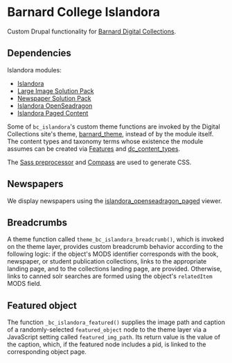 # Barnard College Islandora

Custom Drupal functionality for [Barnard Digital Collections](http://digitalcollections.barnard.edu).

## Dependencies

Islandora modules:

* [Islandora](https://github.com/Islandora/islandora)
* [Large Image Solution Pack](https://github.com/Islandora/islandora_solution_pack_large_image)
* [Newspaper Solution Pack](https://github.com/Islandora/islandora_solution_pack_newspaper)
* [Islandora OpenSeadragon](https://github.com/Islandora/islandora_openseadragon)
* [Islandora Paged Content](https://github.com/Islandora/islandora_paged_content)

Some of `bc_islandora`'s custom theme functions are invoked by the Digital Collections site's theme, [barnard_theme](https://github.com/BarnardArchives/barnard_theme), instead of by the module itself. The content types and taxonomy terms whose existence the module assumes can be created via [Features](http://drupal.org/project/features) and [dc_content_types](https://github.com/BarnardArchives/digitalcollections.barnard.edu/tree/master/sites/all/modules/dc_content_types).

The [Sass preprocessor](http://sass-lang.com/) and [Compass](http://compass-style.org/) are used to generate CSS.

## Newspapers

We display newspapers using the [islandora_openseadragon_paged](https://github.com/BarnardArchives/islandora_openseadragon_paged) viewer.

## Breadcrumbs

A theme function called `theme_bc_islandora_breadcrumb()`, which is invoked on the theme layer, provides custom breadcrumb behavior according to the following logic: if the object's MODS identifier corresponds with the book, newspaper, or student publication collections, links to the appropriate landing page, and to the collections landing page, are provided. Otherwise, links to canned solr searches are formed using the object's `relatedItem` MODS field.

## Featured object

The function `_bc_islandora_featured()` supplies the image path and caption of a randomly-selected `featured_object` node to the theme layer via a JavaScript setting called `featured_img_path`. Its return value is the value of the caption, which, if the featured node includes a pid, is linked to the corresponding object page.
